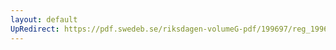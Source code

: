 ```yaml
---
layout: default
UpRedirect: https://pdf.swedeb.se/riksdagen-volumeG-pdf/199697/reg_199697/reg_199697_0210.pdf
---
```

